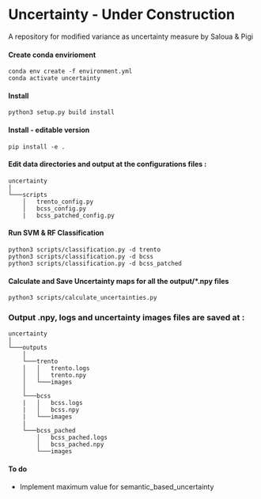 # Uncertainty - Under Construction
A repository for modified variance as uncertainty measure
by Saloua & Pigi

#### Create conda envirioment
```
conda env create -f environment.yml
conda activate uncertainty
```

#### Install
```
python3 setup.py build install
```
#### Install - editable version
```
pip install -e .
```

#### Edit data directories and output at the configurations files :

```
uncertainty
│   
└───scripts
    │   trento_config.py
    │   bcss_config.py
    |   bcss_patched_config.py
```



#### Run SVM & RF Classification
```
python3 scripts/classification.py -d trento
python3 scripts/classification.py -d bcss
python3 scripts/classification.py -d bcss_patched
```

#### Calculate and Save Uncertainty maps for all the output/*.npy files
```
python3 scripts/calculate_uncertainties.py
```

### Output .npy, logs and uncertainty images files are saved at :

```
uncertainty
│   
└───outputs
    │   
    └───trento
    │   │   trento.logs
    │   │   trento.npy
    │   └───images
    │   
    └───bcss
    |   │   bcss.logs
    |   │   bcss.npy
    |   └───images
    |
    └───bcss_pached
        │   bcss_pached.logs
        │   bcss_pached.npy
        └───images
```

#### To do
 - Implement maximum value for semantic_based_uncertainty 

